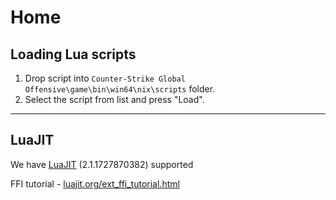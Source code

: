 # Home

## Loading Lua scripts

1. Drop script into `Counter-Strike Global Offensive\game\bin\win64\nix\scripts` folder.
2. Select the script from list and press "Load".

---

## LuaJIT

We have [LuaJIT](https://luajit.org/) (2.1.1727870382) supported

FFI tutorial - [luajit.org/ext_ffi_tutorial.html](https://luajit.org/ext_ffi_tutorial.html)